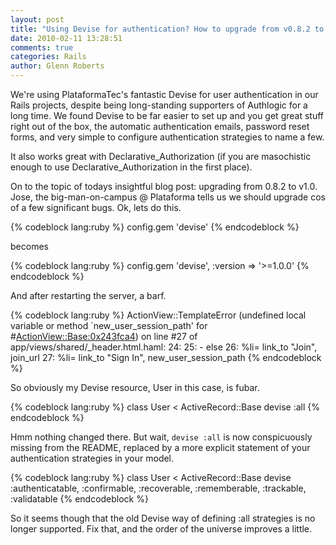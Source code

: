 ```yaml
---
layout: post
title: "Using Devise for authentication? How to upgrade from v0.8.2 to v1.0"
date: 2010-02-11 13:28:51
comments: true
categories: Rails
author: Glenn Roberts
---
```


We're using PlataformaTec's fantastic Devise for user authentication in our Rails projects, despite being long-standing supporters of Authlogic for a long time. We found Devise to be far easier to set up and you get great stuff right out of the box, the automatic authentication emails, password reset forms, and very simple to configure authentication strategies to name a few.

It also works great with Declarative_Authorization (if you are masochistic enough to use Declarative_Authorization in the first place).

On to the topic of todays insightful blog post: upgrading from 0.8.2 to v1.0. Jose, the big-man-on-campus @ Plataforma tells us we should upgrade cos of a few significant bugs. Ok, lets do this.

{% codeblock lang:ruby %}
config.gem 'devise'
{% endcodeblock %}

becomes

{% codeblock lang:ruby %}
config.gem 'devise', :version => '>=1.0.0'
{% endcodeblock %}

And after restarting the server, a barf.

{% codeblock lang:ruby %}
ActionView::TemplateError (undefined local variable or method `new_user_session_path' for #<ActionView::Base:0x243fca4>) on line #27 of app/views/shared/_header.html.haml: 24: 25: - else 26: %li= link_to "Join", join_url 27: %li= link_to "Sign In", new_user_session_path
{% endcodeblock %}

So obviously my Devise resource, User in this case, is fubar.

{% codeblock lang:ruby %}
class User < ActiveRecord::Base
  devise :all
{% endcodeblock %}

Hmm nothing changed there. But wait, `devise :all` is now conspicuously missing from the README, replaced by a more explicit statement of your authentication strategies in your model.

{% codeblock lang:ruby %}
class User < ActiveRecord::Base
  devise :authenticatable, :confirmable, :recoverable, :rememberable, :trackable, :validatable
{% endcodeblock %}

So it seems though that the old Devise way of defining :all strategies is no longer supported. Fix that, and the order of the universe improves a little.
